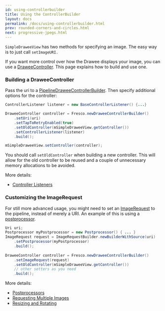 ```yaml
---
id: using-controllerbuilder
title: Using the ControllerBuilder
layout: docs
permalink: /docs/using-controllerbuilder.html
prev: rounded-corners-and-circles.html
next: progressive-jpegs.html
---
```


`SimpleDraweeView` has two methods for specifying an image. The easy way is to just call `setImageURI.` 

If you want more control over how the Drawee displays your image, you can use a [DraweeController](concepts.html). This page explains how to build and use one.

### Building a DraweeController

Pass the uri to a [PipelineDraweeControllerBuilder](../javadoc/reference/com/facebook/drawee/backends/pipeline/PipelineDraweeControllerBuilder.html). Then specify additional options for the controller:

```java
ControllerListener listener = new BaseControllerListener() {...}

DraweeController controller = Fresco.newDraweeControllerBuilder()
    .setUri(uri)
    .setTapToRetryEnabled(true)
    .setOldController(mSimpleDraweeView.getController())
    .setControllerListener(listener)
    .build();

mSimpleDraweeView.setController(controller);
```

You should call `setOldController` when building a new controller. This will allow for the old controller to be reused and a couple of unnecessary memory allocations to be avoided.

More details:

* [Controller Listeners](listening-download-events.html)

### <a name="ImageRequest"></a>Customizing the ImageRequest

For still more advanced usage, you might need to set an [ImageRequest](../javadoc/reference/com/facebook/imagepipeline/request/ImageRequest.html) to the pipeline, instead of merely a URI. An example of this is using a [postprocessor](modifying-image.html).

```java
Uri uri;
Postprocessor myPostprocessor = new Postprocessor() { ... }
ImageRequest request = ImageRequestBuilder.newBuilderWithSource(uri)
    .setPostprocessor(myPostprocessor)
    .build();
    
DraweeController controller = Fresco.newDraweeControllerBuilder()
    .setImageRequest(request)
    .setOldController(mSimpleDraweeView.getController())
    // other setters as you need
    .build();
```

More details:

* [Postprocessors](modifying-image.html)
* [Requesting Multiple Images](requesting-multiple-images.html)
* [Resizing and Rotating](resizing-rotating.html)
